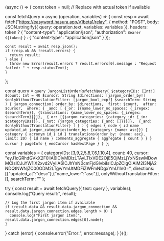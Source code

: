 (async () => {
  const token = null; // Replace with actual token if available

  const fetchQuery = async (operation, variables) => {
    const resp = await fetch("https://easyword.hasura.app/v1beta1/relay", {
      method: "POST",
      body: JSON.stringify({
        query: operation.text,
        variables: variables
      }),
      headers: token
        ? {
            "content-type": "application/json",
            "authorization": `Bearer ${token}`
          }
        : {
            "content-type": "application/json"
          }
    });

    const result = await resp.json();
    if (resp.ok && !result.errors) {
      return result;
    } else {
      throw new Error(result.errors ? result.errors[0].message : "Request failed: " + resp.statusText);
    }
  };

  const query = `
    query JargonListOrderRefetchQuery(
      $categoryIDs: [Int!]
      $count: Int = 40
      $cursor: String
      $directions: [jargon_order_by!]
      $onlyWithoutTranslationFilter: [jargon_bool_exp!]
      $searchTerm: String
    ) {
      jargon_connection(
        order_by: $directions, 
        first: $count, 
        after: $cursor, 
        where: {
          _and: [
            {_or: [{name_lower_no_spaces: {_iregex: $searchTerm}}, {translations: {name_lower_no_spaces: {_iregex: $searchTerm}}}]}, 
            {_or: [{jargon_categories: {category_id: {_in: $categoryIDs}}}, {_not: {jargon_categories: {_and: []}}}]}, 
            {_and: $onlyWithoutTranslationFilter}
          ]
        }
      ) {
        edges {
          node {
            id
            name
            updated_at
            jargon_categories(order_by: {category: {name: asc}}) {
              category {
                acronym
                id
              }
              id
            }
            translations(order_by: {name: asc}, limit: 20) {
              id
              name
            }
            comments_aggregate {
              aggregate {
                count
              }
            }
          }
          cursor
        }
        pageInfo {
          endCursor
          hasNextPage
        }
      }
    }
  `;

  const variables = {
    categoryIDs: [3,9,2,5,8,7,6,1,10,4],
    count: 40,
    cursor: "eyJ1cGRhdGVkX2F0IiA6ICIyMDIzLTAyLTIxVDE2OjE5OjMzLjYxNSswMDowMCIsICJuYW1lX2xvd2VyIiA6ICJhYnN0cmFjdGlvbiIsICJpZCIgOiAiM2I3NjA2NDQtNWNjZC00ODM2LTgwYmUtMDFiZWFmNDgxYmU1In0=",
    directions: [{"updated_at":"desc"},{"name_lower":"asc"}],
    onlyWithoutTranslationFilter: [],
    searchTerm: ""
  };

  try {
    const result = await fetchQuery({ text: query }, variables);
    console.log("Query result:", result);
    
    // Log the first jargon item if available
    if (result.data && result.data.jargon_connection && result.data.jargon_connection.edges.length > 0) {
      console.log("First jargon item:", result.data.jargon_connection.edges[0].node);
    }
  } catch (error) {
    console.error("Error:", error.message);
  }
})();